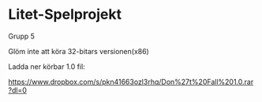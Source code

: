 # Litet-Spelprojekt

Grupp 5

Glöm inte att köra 32-bitars versionen(x86)

Ladda ner körbar 1.0 fil:

https://www.dropbox.com/s/pkn41663ozl3rhq/Don%27t%20Fall%201.0.rar?dl=0
